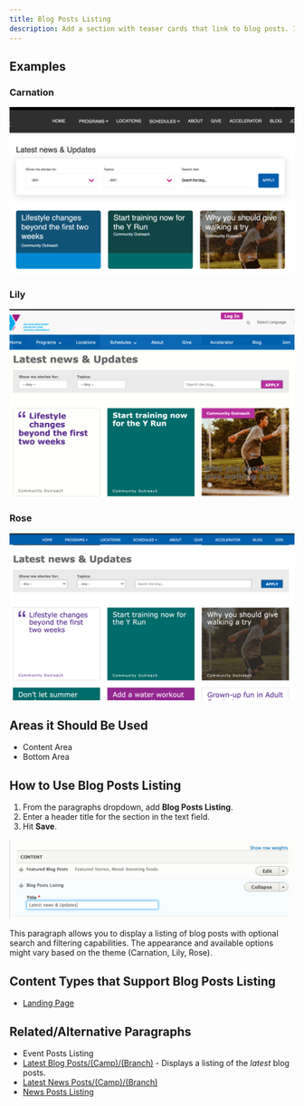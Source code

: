 ```yaml
---
title: Blog Posts Listing
description: Add a section with teaser cards that link to blog posts. Includes optional dropdown search fields.
---
```


## Examples

### Carnation

![Carnation blog post listing](paragraphs--blog-posts-listing--carnation.jpeg)

### Lily

![Lily blog post listing](paragraphs--blog-posts-listing--lily.jpeg)

### Rose

![Rose blog post listing](paragraphs--blog-posts-listing--rose.jpeg)

## Areas it Should Be Used

*   Content Area
*   Bottom Area

## How to Use Blog Posts Listing

1.  From the paragraphs dropdown, add **Blog Posts Listing**.
2.  Enter a header title for the section in the text field.
3.  Hit **Save**.

![Blog posts listing admin fields](paragraphs--blog-posts-listing--fields.png)

This paragraph allows you to display a listing of blog posts with optional search and filtering capabilities. The appearance and available options might vary based on the theme (Carnation, Lily, Rose).

## Content Types that Support Blog Posts Listing

*   [Landing Page](../../content-types/landing-page)

## Related/Alternative Paragraphs

*   Event Posts Listing
*   [Latest Blog Posts/(Camp)/(Branch)](../latest-blog-posts) - Displays a listing of the *latest* blog posts.
*   [Latest News Posts/(Camp)/(Branch)](../latest-news-posts)
*   [News Posts Listing](../news-posts-listing)
